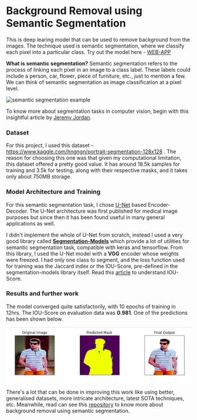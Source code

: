 # Background Removal using Semantic Segmentation

This is deep learing model that can be used to remove background from the images. The technique used is semantic segmentation, where we classify each pixel into a particular class. Try out the model here - [WEB-APP](https://share.streamlit.io/umar07/web_app_background_removal/main/web_deployment/app.py)

**What is semantic segmentation?**
Semantic segmentation refers to the process of linking each pixel in an image to a class label. These labels could include a person, car, flower, piece of furniture, etc., just to mention a few. We can think of semantic segmentation as image classification at a pixel level.

![semantic segmentation example](https://www.jeremyjordan.me/content/images/2018/05/Screen-Shot-2018-05-17-at-7.42.16-PM.png)

To know more about segmentation tasks in computer vision, begin with this insightful article by [Jeremy Jordan](https://www.jeremyjordan.me/semantic-segmentation/).


### Dataset
For this project, I used this dataset - https://www.kaggle.com/hngngn/portrait-segmentation-128x128 . The reason for choosing this one was that given my computational limitation, this dataset offered a pretty good value. It has around 18.5k samples for training and 3.5k for testing, along with their respective masks, and it takes only about 750MB storage.

### Model Architecture and Training
For this semantic segmentation task, I chose [U-Net](https://arxiv.org/abs/1505.04597) based Encoder-Decoder. The U-Net architecture was first published for medical image purposes but since then it has been found useful in many general applications as well. 

I didn't implement the whole of U-Net from scratch, instead I used a very good library called **[Segmentation-Models](https://segmentation-models.readthedocs.io/en/latest/install.html)** which provide a lot of utilities for semantic segmentation task, compatible with keras and tensorflow. From this library, I used the U-Net model with a **VGG** encoder whose weights were freezed. I had only one class to segment, and the loss function used for training was the Jaccard index or the IOU-Score, pre-defined in the segmentation-models library itself. Read this [article](https://towardsdatascience.com/metrics-to-evaluate-your-semantic-segmentation-model-6bcb99639aa2) to understand IOU-Score.


### Results and further work
The model converged quite satisfactorily, with 10 epochs of training in 12hrs. The IOU-Score on evaluation data was **0.981**.
One of the predictions has been shown below.

![results](./results.png)


There's a lot that can be done in improving this work like using better, generalised datasets, more intricate architecture, latest SOTA techniques, etc. Meanwhile, read can see this [repository](https://github.com/anilsathyan7/Portrait-Segmentation) to know more about background removal using semantic segmentation.


